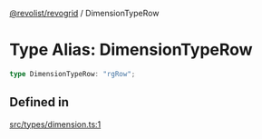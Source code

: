 [@revolist/revogrid](README.md) / DimensionTypeRow

# Type Alias: DimensionTypeRow

```ts
type DimensionTypeRow: "rgRow";
```

## Defined in

[src/types/dimension.ts:1](https://github.com/revolist/revogrid/blob/b6cbd022f95d7e046d6bc88abeaf01a3bc067577/src/types/dimension.ts#L1)
